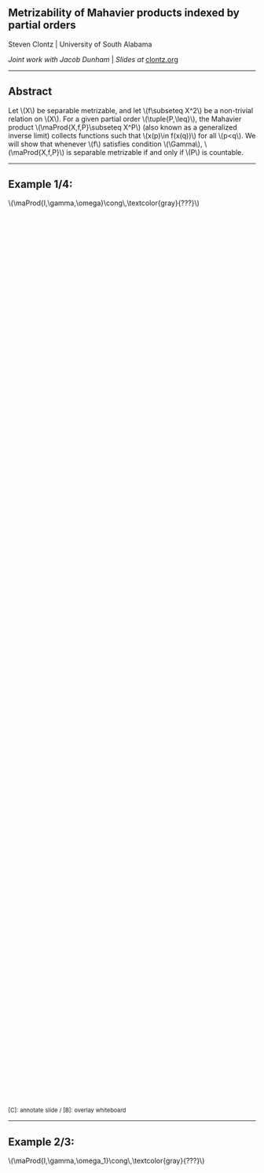 ## Metrizability of Mahavier products indexed by partial orders

Steven Clontz | University of South Alabama

*Joint work with Jacob Dunham* | *Slides at* [clontz.org](https://clontz.org)


---

## Abstract

Let \\(X\\) be separable metrizable, and let \\(f\\subseteq X^2\\) be
a non-trivial relation on \\(X\\). For a given partial order \\(\\tuple{P,\\leq}\\),
the Mahavier product \\(\\maProd{X,f,P}\subseteq X^P\\) (also known as a generalized inverse limit)
collects functions such that \\(x(p)\\in f(x(q))\\) for all \\(p&lt;q\\).
We will show that whenever \\(f\\) satisfies condition \\(\\Gamma\\),
\\(\\maProd{X,f,P}\\) is separable metrizable if and only if \\(P\\) is countable.

---

## Example 1/4: 

\\(\\maProd{I,\\gamma,\\omega}\\cong\\,\\textcolor{gray}{???}\\)

<div style="height:45vh"></div>

<small>[C]: annotate slide / [B]: overlay whiteboard</small>

---

## Example 2/3: 

\\(\\maProd{I,\\gamma,\\omega_1}\\cong\\,\\textcolor{gray}{???}\\)

<div style="height:45vh"></div>

---

## Example 3/3: 

\\(\\maProd{I,\\gamma,I}\\cong\\,\\textcolor{gray}{???}\\)

<div style="height:45vh"></div>

---

## Definitions

<div style="font-size:0.8em">

For a partial order \\(Q\\), let \\(\\check Q\subseteq \\mathcal P(Q)\\)
be its leftward subsets, that is, \\(b\leq a\\in A\\Rightarrow b\\in A\\)
for each \\(A\\in\\check Q\\)

Then \\(\check Q\\) is partially ordered by \\(\\subseteq\\) and contains
the subset \\[Q'=\\{(\\leftarrow,q]:q\\in Q\\}\\] order-isomorphic to \\(Q\\).
Also, \\(\check Q\\) contains the subset
\\[\\hat Q=\\{A\\in\\check Q:A\\text{ is closed in }Q\\}\\] order-isomorphic
to the Dedekind[-ish*](https://en.wikipedia.org/wiki/Dedekind%E2%80%93MacNeille_completion) completion of \\(L\\).

</div>

---

## Theorem (C, unpublished)

Let \\(K\\) be a compact LOTS with minimum \\(0\\) and maximum \\(1\\).
Let \\(L\\) be a linear order.

Then the Mahavier product \\(\maProd{K,\\gamma,L}\\) is a copy of
the quotient of the lexicographic product \\(\\hat L \\times K\\) with
the following identifications.

-   <!-- .element: class="fragment" -->
    \\(|B\\setminus A| = 1 \\Rightarrow \\tuple{A,1}\\sim\\tuple{B,0}\\)

-   <!-- .element: class="fragment" -->
    \\(A\\in \\hat L\\setminus L' \\Rightarrow \\tuple{A,x}\\sim\\tuple{A,y}\\)

---

## Example 4/3: 

\\(\\maProd{I,\\gamma,\\mathbb Q}\\cong\\,\\textcolor{gray}{???}\\)

<div style="height:45vh"></div>

---

## Example 5/3: 

\\(\\maProd{I,\\gamma,2^{&lt;\\omega}}\\cong\\,\\textcolor{gray}{???}\\)

<div style="height:45vh"></div>

---

## Theorem 2/? (C &amp; Dunham, 2022)

Let \\(2=\\{0,1\\}\\) have its (discrete) order topology.
Let \\(P\\) be a partial order.

Then the Mahavier product \\(\maProd{2,\\gamma,P}\\) is a copy of
\\(\\check P\\) with the partial order topology induced by \\(\subseteq\\): each \\(A\\in\\hat P\\)
has a basic open neighborhood \\((B,C)\\) where \\(B\\subsetneq A\\subsetneq C\\).

---

## Theorem 3/? (C &amp; Dunham, 2022)

Let \\(B\\tuple{T,F}=\\{A\\in\\check P:T\\subseteq A\\wedge F\\cap A=\\emptyset\\}\\).

Then \\(\\{B\\tuple{T,F}:T,F\\in\[P\]^{&lt;\\aleph_0}\\}\\) is a basis for
the partial order topology on \\(\\check P\\).

---

## Theorem 4/4! (C &amp; Dunham, 2022)

\\(\\check P\\) is second-countable if and only if
\\(P\\) is countable.

### Proof, Part 1

If \\(P\\) is countable, \\(2^P\\) is second-countable,
and therefore its subspace
\\(\\maProd{2,\\gamma,P}\\cong\\check P\\) is second-countable.

---

### Proof, Part 2, of 2

Suppose \\(P\\) is uncountable and \\(\\mathcal{B}\\) is a basis for 
\\(\\check{P}\\). Then for all \\(p\\in P\\), fix \\(B_p\\in \\mathcal{B}\\) such 
that \\((\\leftarrow,p]\\in B_p\\subseteq B\\tuple{\\{p\\},\\emptyset}\\). Now let 
\\(p\\neq q\\), and without loss of generality assume \\(p\\not\\leq q\\). 
Therefore, \\((\\leftarrow,q]\\not\\in B\\tuple{\\{p\\},\\emptyset}\\), and so 
\\((\\leftarrow,q]\\not\\in B_p\\). By construction we have \\((\\leftarrow,q]\\in B_q\\), and
so it must be that \\(B_p\\neq B_q\\). Thus, each \\(B_p\\) is unique, and so 
\\(\\mathcal{B}\\) must be uncountable, showing that \\(\\check{P}\\) is not second-countable.

---

## Housekeeping

<div style="font-size:0.8em">

- We generally only care about **\\(V\\)-relations** \\(f\\):
  closed, idempotent, surjective, serial subsets of \\(X^2\\).

-   <!-- .element: class="fragment" -->
    \\(\\maProd{X,f,P}\\) is a closed subspace of \\(X^P\\).

-   <!-- .element: class="fragment" -->
    Let \\(f\\) have **Condition \\(\\Gamma\\)**: there are \\(x_0,x_1\\in X\\)
    distinct such that \\(\\tuple{x_0,x_0},\\tuple{x_0,x_1},\\tuple{x_1,x_1}\\in f\\)

    - A \\(V\\)-relation either has Condition \\(\\Gamma\\), or is the identity, or
    \\(X\\) has an infinite subset without limit points.

-   <!-- .element: class="fragment" -->
    Then \\(\\maProd{2,\\gamma,P}\\cong\\check P\\) is a closed subspace of
    \\(\\maProd{X,f,P}\\).

</div>

---

## Corollaries

- Let \\(X\\) be separable metrizable, \\(f\\) satisfy
condition \\(\\Gamma\\), and \\(P\\) be a partial order.
Then \\(\\maProd{X,f,P}\\) is
separable metrizable if and only if \\(P\\) is countable.

- Let \\(X\\) be compact metrizable, \\(f\\) satisfy
condition \\(\\Gamma\\), and \\(P\\) be a partial order.
Then \\(\\maProd{X,f,P}\\) is
compact metrizable if and only if \\(P\\) is countable.

---

## Things to investigate...

<div style="font-size:0.8em">

-   Let \\(X\\) be a (metrizable) continuum. When is
    \\(\\maProd{X,f,P}\\) a (metrizable) continuum?
    -   Van Nall (2012) has some tools for \\(\maProd{X,f,\\omega}\\)
        that may be adaptable.
-   <!-- .element: class="fragment" -->
    When is \\(\\check P\\) Corson compact?
    - C/Varagona (2019) observed that for ordinals \\(\\alpha\\),
      \\(\\check \\alpha\\cong \\alpha+1\\) is Corson compact if and only if
      \\(\\alpha\\) is countable.
    - If \\(\\check P\\) is not Corson compact, neither is
      \\(\\maProd{X,f,P}\\).

</div>

---

## What else am I working on?

Glad you asked!

---

## Team-Based Inquiry Learning

<img width="45%" src="./tbil-calc.png">
<img width="45%" src="./tbil-linear.png">

<https://teambasedinquirylearning.github.io>

Supported by [NSF EDU #2011807](https://nsf.gov/awardsearch/showAward?AWD_ID=2011807)

---

<img src="./tbil.jpg">

---

## TBIL Project Highlights

<div style="font-size:0.9em">

- Adapts Inquiry-Based Learning into format accessible to
  100/200-level math courses.

- Team structure emulates small class size within larger classroom.

- High-quality [TBIL Resource Library](https://sites.google.com/southalabama.edu/tbil/tbil-resource-library)
  provides in-class activities ([PreTeXt](https://pretextbook.org)) 
  and randomized exercises ([CheckIt](https://checkit.clontz.org)) for implementing TBIL.

- Research/evaluation on around 30 instructors around country trained/implementing TBIL is ongoing.

</div>

---

## My focus: cyberinfrastructure

<div style="font-size:0.9em">

Technology lowers the barrier for novel teaching practices.

-   [PreTeXt](https://pretextbook.org): XML language that produces
    accessible HTML, printable PDF, tactile braille, and more from
    a single source.

-   [CheckIt](https://checkit.clontz.org): framework to author
    randomized exercises using SageMath programming language, deployed
    to static HTML/JS to produce LaTeX/PDF, or in LMS quizzes.

-   [Scratchee](https://scratchee.clontz.org): web app to provide
    free mechanism for employing Instant Feedback Assessment Technique.

</div>

---

## The Problem

Who creates this infrastructure?

<div style="font-size:0.9em">

-   <!-- .element: class="fragment" -->
    Private industry
    -   focus on profit, not learning, accessibility...

-   <!-- .element: class="fragment" -->
    Educators / Edu Researchers
    -   generally lack expertise to create high-quality software products

-   <!-- .element: class="fragment" -->
    Content-area scholars
    -   if they have expertise, they generally lack incentive

</div>

---

## Enter NSF TIP and POSE

<div style="font-size:0.8em">

<div class="fragment">

### Directorate for Technology, Innovation and Partnerships (TIP)

A new (Spring 2022) NSF directorate that "creates breakthrough technologies; meets societal and economic needs;
leads to new, high-wage jobs; and empowers all Americans to participate in the U.S. research and innovation enterprise."

</div>
<div class="fragment">

### Pathways to Enable Open-Source Ecosystems (POSE)

A new (Spring 2022) solicitation for "harnessing the power of open-source development for the creation of new technology solutions
to problems of national and societal importance."

</div>

</div>

---

## PreTeXt-Runestone OSE

<img class="r-stretch" src="./prose-ecosystem.png">

<https://prose.runestone.academy>

Supported by [NSF TIP #2230153](https://www.nsf.gov/awardsearch/showAward?AWD_ID=2230153)

---

<img class="r-stretch" src="./prose-process.png">

---

## PROSE 2023 activities

- Roundtables with stakeholders
- Webinars and virtual office hours to onboard new members to community
- Organizing Workshop June 12-16 in Mobile
- Phase II proposal (two years, $1.5M) due in Fall

---

## Future Work

How can mathematics **research** be enchanced through better
cyberinfrastucture?

- Next-generation documents (PreTeXt)
- Semantically-searchable databases (OEIS, LMFDB, [pi-Base](https://topology.pi-base.org))
- Confernece organizing (Topology Atlas)
- Integration of formalized mathematics in all of the above

---

# THANK YOU!

### Questions?

Slides at [clontz.org](https://clontz.org)
